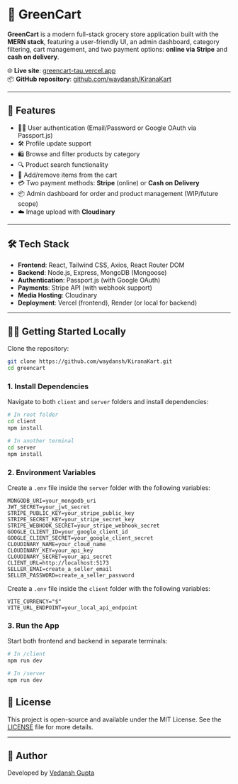
# 🛒 GreenCart

**GreenCart** is a modern full-stack grocery store application built with the **MERN stack**, featuring a user-friendly UI, an admin dashboard, category filtering, cart management, and two payment options: **online via Stripe** and **cash on delivery**.

🌐 **Live site**: [greencart-tau.vercel.app](https://greencart-tau.vercel.app)  
📦 **GitHub repository**: [github.com/waydansh/KiranaKart](https://github.com/waydansh/KiranaKart)

---

## 🚀 Features

- 🧑‍💼 User authentication (Email/Password or Google OAuth via Passport.js)
- 🛠️ Profile update support
- 🛍️ Browse and filter products by category
- 🔍 Product search functionality
- 🛒 Add/remove items from the cart
- 💳 Two payment methods: **Stripe** (online) or **Cash on Delivery**
- 📦 Admin dashboard for order and product management (WIP/future scope)
- ☁️ Image upload with **Cloudinary**

---

## 🛠️ Tech Stack

- **Frontend**: React, Tailwind CSS, Axios, React Router DOM
- **Backend**: Node.js, Express, MongoDB (Mongoose)
- **Authentication**: Passport.js (with Google OAuth)
- **Payments**: Stripe API (with webhook support)
- **Media Hosting**: Cloudinary
- **Deployment**: Vercel (frontend), Render (or local for backend)

---

## 🧑‍💻 Getting Started Locally

Clone the repository:

```bash
git clone https://github.com/waydansh/KiranaKart.git
cd greencart
```

### 1. Install Dependencies

Navigate to both `client` and `server` folders and install dependencies:

```bash
# In root folder
cd client
npm install

# In another terminal
cd server
npm install
```

### 2. Environment Variables

Create a `.env` file inside the `server` folder with the following variables:

```
MONGODB_URI=your_mongodb_uri
JWT_SECRET=your_jwt_secret
STRIPE_PUBLIC_KEY=your_stripe_public_key
STRIPE_SECRET_KEY=your_stripe_secret_key
STRIPE_WEBHOOK_SECRET=your_stripe_webhook_secret
GOOGLE_CLIENT_ID=your_google_client_id
GOOGLE_CLIENT_SECRET=your_google_client_secret
CLOUDINARY_NAME=your_cloud_name
CLOUDINARY_KEY=your_api_key
CLOUDINARY_SECRET=your_api_secret
CLIENT_URL=http://localhost:5173
SELLER_EMAI=create_a_seller_email
SELLER_PASSWORD=create_a_seller_password
```
Create a `.env` file inside the `client` folder with the following variables:
```
VITE_CURRENCY="$"
VITE_URL_ENDPOINT=your_local_api_endpoint

```


### 3. Run the App

Start both frontend and backend in separate terminals:

```bash
# In /client
npm run dev

# In /server
npm run dev
```



## 📌 License

This project is open-source and available under the MIT License. See the [LICENSE](LICENSE) file for more details.

---

## 🙌 Author

Developed by [Vedansh Gupta](https://github.com/waydansh)




